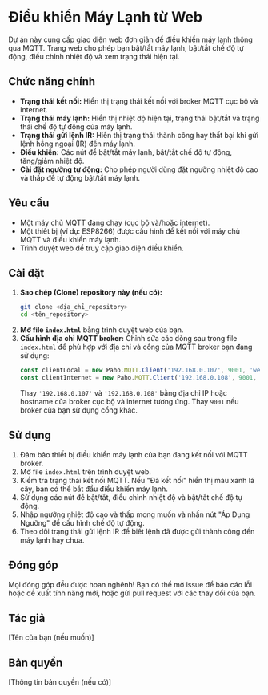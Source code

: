# Điều khiển Máy Lạnh từ Web

Dự án này cung cấp giao diện web đơn giản để điều khiển máy lạnh thông qua MQTT. Trang web cho phép bạn bật/tắt máy lạnh, bật/tắt chế độ tự động, điều chỉnh nhiệt độ và xem trạng thái hiện tại.

## Chức năng chính

* **Trạng thái kết nối:** Hiển thị trạng thái kết nối với broker MQTT cục bộ và internet.
* **Trạng thái máy lạnh:** Hiển thị nhiệt độ hiện tại, trạng thái bật/tắt và trạng thái chế độ tự động của máy lạnh.
* **Trạng thái gửi lệnh IR:** Hiển thị trạng thái thành công hay thất bại khi gửi lệnh hồng ngoại (IR) đến máy lạnh.
* **Điều khiển:** Các nút để bật/tắt máy lạnh, bật/tắt chế độ tự động, tăng/giảm nhiệt độ.
* **Cài đặt ngưỡng tự động:** Cho phép người dùng đặt ngưỡng nhiệt độ cao và thấp để tự động bật/tắt máy lạnh.

## Yêu cầu

* Một máy chủ MQTT đang chạy (cục bộ và/hoặc internet).
* Một thiết bị (ví dụ: ESP8266) được cấu hình để kết nối với máy chủ MQTT và điều khiển máy lạnh.
* Trình duyệt web để truy cập giao diện điều khiển.

## Cài đặt

1.  **Sao chép (Clone) repository này (nếu có):**
    ```bash
    git clone <địa_chỉ_repository>
    cd <tên_repository>
    ```
2.  **Mở file `index.html`** bằng trình duyệt web của bạn.
3.  **Cấu hình địa chỉ MQTT broker:** Chỉnh sửa các dòng sau trong file `index.html` để phù hợp với địa chỉ và cổng của MQTT broker bạn đang sử dụng:
    ```javascript
    const clientLocal = new Paho.MQTT.Client('192.168.0.107', 9001, 'webClientLocal-' + parseInt(Math.random() * 100, 10));
    const clientInternet = new Paho.MQTT.Client('192.168.0.108', 9001, 'webClientInternet-' + parseInt(Math.random() * 100, 10));
    ```
    Thay `'192.168.0.107'` và `'192.168.0.108'` bằng địa chỉ IP hoặc hostname của broker cục bộ và internet tương ứng. Thay `9001` nếu broker của bạn sử dụng cổng khác.

## Sử dụng

1.  Đảm bảo thiết bị điều khiển máy lạnh của bạn đang kết nối với MQTT broker.
2.  Mở file `index.html` trên trình duyệt web.
3.  Kiểm tra trạng thái kết nối MQTT. Nếu "Đã kết nối" hiển thị màu xanh lá cây, bạn có thể bắt đầu điều khiển máy lạnh.
4.  Sử dụng các nút để bật/tắt, điều chỉnh nhiệt độ và bật/tắt chế độ tự động.
5.  Nhập ngưỡng nhiệt độ cao và thấp mong muốn và nhấn nút "Áp Dụng Ngưỡng" để cấu hình chế độ tự động.
6.  Theo dõi trạng thái gửi lệnh IR để biết lệnh đã được gửi thành công đến máy lạnh hay chưa.

## Đóng góp

Mọi đóng góp đều được hoan nghênh! Bạn có thể mở issue để báo cáo lỗi hoặc đề xuất tính năng mới, hoặc gửi pull request với các thay đổi của bạn.

## Tác giả

[Tên của bạn (nếu muốn)]

## Bản quyền

[Thông tin bản quyền (nếu có)]
